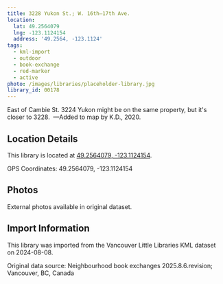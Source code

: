 ```yaml
---
title: 3228 Yukon St.; W. 16th—17th Ave.
location:
  lat: 49.2564079
  lng: -123.1124154
  address: '49.2564, -123.1124'
tags:
  - kml-import
  - outdoor
  - book-exchange
  - red-marker
  - active
photo: /images/libraries/placeholder-library.jpg
library_id: 00178
---
```

East of Cambie St.
3224 Yukon might be on the same property, but it's closer to 3228. 
—Added to map by K.D., 2020.

## Location Details

This library is located at [49.2564079, -123.1124154](https://www.google.com/maps?q=49.2564079,-123.1124154).

GPS Coordinates: 49.2564079, -123.1124154

## Photos

External photos available in original dataset.

## Import Information

This library was imported from the Vancouver Little Libraries KML dataset on 2024-08-08.

Original data source: Neighbourhood book exchanges 2025.8.6.revision; Vancouver, BC, Canada
